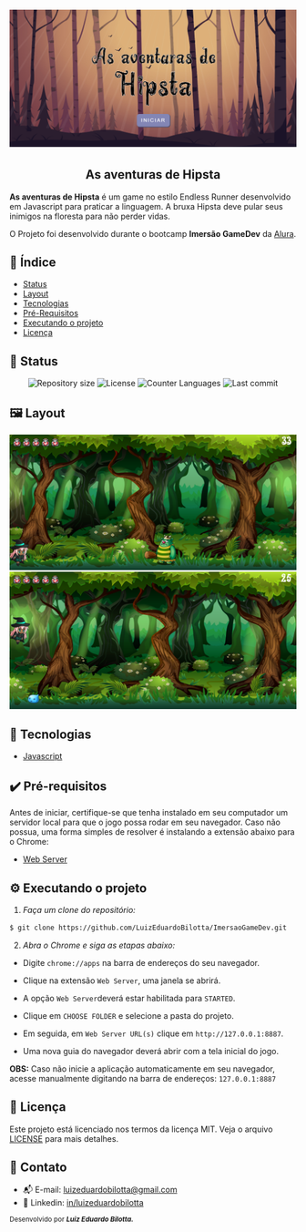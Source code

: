 <h1 align="center">
  <img src="./assets/principal.png" alt="Banner Ecoleta"/>
</h1>

<h2 align="center">As aventuras de Hipsta</h2>
<p> 
  <strong>As aventuras de Hipsta</strong> é um game no estilo Endless Runner desenvolvido em Javascript para praticar a linguagem. A bruxa Hipsta deve pular seus inimigos na floresta para não perder vidas.
  
  O Projeto foi desenvolvido durante o bootcamp <strong>Imersão GameDev</strong> da [Alura](https://www.alura.com.br/).
</p>

## :dart: Índice
- [Status](#status)
- [Layout](#layout)
- [Tecnologias](#tecnologias)
- [Pré-Requisitos](#pre-requisitos)
- [Executando o projeto](#executando-o-projeto)
- [Licença](#licença)

## :game_die: Status
<p align="center">
  <img src="https://img.shields.io/github/repo-size/LuizEduardoBilotta/ImersaoGameDev?style=for-the-badge" alt="Repository size">
  <img src="https://img.shields.io/github/license/LuizEduardoBilotta/ImersaoGameDev?style=for-the-badge" alt="License">
  <img src="https://img.shields.io/github/languages/count/LuizEduardoBilotta/ImersaoGameDev?style=for-the-badge&color=eb152a" alt="Counter Languages">
  <img src="https://img.shields.io/github/last-commit/LuizEduardoBilotta/ImersaoGameDev?style=for-the-badge&color=f50cbb" alt="Last commit">
</p>

## :framed_picture: Layout

<img src="./assets/screenshot-01.png" alt="screenshot tela do game" title="screenshot-01">
<img src="./assets/screenshot-02.png" alt="screenshot tela do game" title="screenshot-02">

## :toolbox: Tecnologias
- [Javascript](https://javascript.com/)

## :heavy_check_mark: Pré-requisitos
Antes de iniciar, certifique-se que tenha instalado em seu computador um servidor local para que o jogo possa rodar em seu navegador. 
Caso não possua, uma forma simples de resolver é instalando a extensão abaixo para o Chrome:

- [Web Server](https://chrome.google.com/webstore/detail/web-server-for-chrome/ofhbbkphhbklhfoeikjpcbhemlocgigb)

## :gear: Executando o projeto

1. *Faça um clone do repositório:*

```sh
$ git clone https://github.com/LuizEduardoBilotta/ImersaoGameDev.git
```

2. *Abra o Chrome e siga as etapas abaixo:*

- Digite `chrome://apps` na barra de endereços do seu navegador.

- Clique na extensão `Web Server`, uma janela se abrirá.

- A opção `Web Server`deverá estar habilitada para `STARTED`. 

- Clique em `CHOOSE FOLDER` e selecione a pasta do projeto.

- Em seguida, em `Web Server URL(s)` clique em `http://127.0.0.1:8887`.

- Uma nova guia do navegador deverá abrir com a tela inicial do jogo. 

**OBS:** Caso não inicie a aplicação automaticamente em seu navegador, acesse manualmente digitando na barra de endereços: `127.0.0.1:8887`

## :bookmark_tabs: Licença
Este projeto está licenciado nos termos da licença MIT. Veja o arquivo [LICENSE](LICENSE.md) para mais detalhes.

## :jigsaw: Contato
- :mailbox_with_mail: E-mail: <a href="mailto:luizeduardobilotta@gmail.com">luizeduardobilotta@gmail.com</a>
- :pushpin: Linkedin: [in/luizeduardobilotta](https://www.linkedin.com/in/luizeduardobilotta)

<sup>Desenvolvido por <i><strong>Luiz Eduardo Bilotta.</i></strong></sup>
